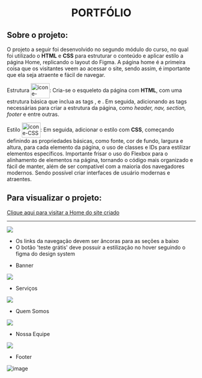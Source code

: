 <h1 align="center">PORTFÓLIO</h1>

## Sobre o projeto:

O projeto a seguir foi desenvolvido no segundo módulo do curso, no qual foi utilizado o **HTML** e **CSS** para estruturar o conteúdo e 
aplicar estilo a página Home, replicando o layout do Figma.
A página home é a primeira coisa que os visitantes veem ao acessar o site, sendo assim, é importante que ela seja atraente e fácil de navegar. 

Estrutura <img align="center" title="HTML" alt="icone-HTML" height="40" width="50" src="https://cdn.jsdelivr.net/gh/devicons/devicon/icons/html5/html5-plain-wordmark.svg">: Cria-se o esqueleto da página com **HTML**, com uma estrutura básica que inclua as tags <html>, <head> e <body>. Em seguida, adicionando as tags necessárias para criar a estrutura da página, como _header, nav, section, footer_ e entre outras.


Estilo   <img align="center" title="CSS" alt="icone-CSS" height="40" width="50" src="https://cdn.jsdelivr.net/gh/devicons/devicon/icons/css3/css3-plain-wordmark.svg">: Em seguida, adicionar o estilo com **CSS**, começando definindo as propriedades básicas, como fonte, cor de fundo, largura e altura, para cada elemento da página, o uso de classes e IDs para estilizar elementos específicos. Importante frisar o uso do Flexbox para o alinhamento de elementos na página, tornando o código mais organizado e fácil de manter, além de ser compatível com a maioria dos navegadores modernos. Sendo possível criar interfaces de usuário modernas e atraentes.

## Para visualizar o projeto:

 [Clique aqui para visitar a Home do site criado](http://127.0.0.1:5500/pages/home.html)
 _____________________________________________________________________________________________




 ![](https://i.imgur.com/9AmnKFk.png)
 * Os links da navegação devem ser âncoras para as seções a baixo
 * O botão 'teste grátis' deve possuir a estilização no hover seguindo o figma do design system 

- Banner 

![](https://i.imgur.com/x31WZ4T.png)

- Serviços 

![](https://i.imgur.com/O7Iljq0.png)

- Quem Somos 

![](https://i.imgur.com/rmd21Rh.png)

- Nossa Equipe 

![](https://i.imgur.com/0PU0xK2.png)

- Footer 

![image](https://user-images.githubusercontent.com/117090010/223880473-68a767f8-1c42-4ae3-a352-4d2011f37bbe.png)

 
